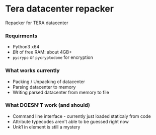 # Tera datacenter repacker

Repacker for TERA datacenter

### Requirments

- Python3 x64
- *Bit* of free RAM: about 4GB+
- `pycrypo` or `pycryptodome` for encryption

### What works currently

- Packing / Unpacking of datacenter
- Parsing datacenter to memory
- Writing parsed datacenter from memory to file 

### What DOESN'T work (and should)

- Command line interface - currently just loaded staticaly from code
- Attribute typecodes aren't able to be guessed right now 
- Unk1 in element is still a mystery


